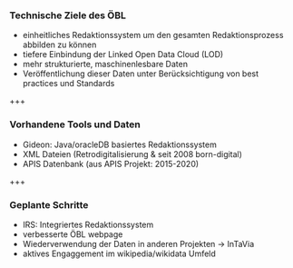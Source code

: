 ### Technische Ziele des ÖBL
- einheitliches Redaktionssystem um den gesamten Redaktionsprozess abbilden zu können<!-- .element: class="fragment" -->
- tiefere Einbindung der Linked Open Data Cloud (LOD)<!-- .element: class="fragment" -->
- mehr strukturierte, maschinenlesbare Daten<!-- .element: class="fragment" -->
- Veröffentlichung dieser Daten unter Berücksichtigung von best practices und Standards<!-- .element: class="fragment" -->

+++

### Vorhandene Tools und Daten
- Gideon: Java/oracleDB basiertes Redaktionssystem<!-- .element: class="fragment" -->
- XML Dateien (Retrodigitalisierung & seit 2008 born-digital)<!-- .element: class="fragment" -->
- APIS Datenbank (aus APIS Projekt: 2015-2020)<!-- .element: class="fragment" -->

+++

### Geplante Schritte
- IRS: Integriertes Redaktionssystem<!-- .element: class="fragment" -->
- verbesserte ÖBL webpage<!-- .element: class="fragment" -->
- Wiederverwendung der Daten in anderen Projekten -> InTaVia<!-- .element: class="fragment" -->
- aktives Engaggement im wikipedia/wikidata Umfeld<!-- .element: class="fragment" -->
